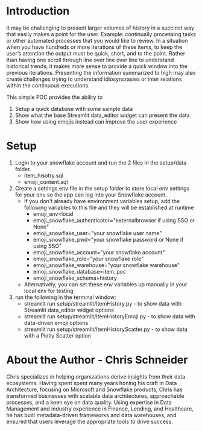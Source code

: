 
# Introduction
It may be challenging to present larger volumes of history in a succinct way that easily makes a point for the user.  Example: continually processing tasks or other automated processes that you would like to review.  In a situation when you have hundreds or more iterations of these items, to keep the user’s attention the output must be quick, short, and to the point.  Rather than having one scroll through line over line over line to understand historical trends, it makes more sense to provide a quick window into the previous iterations.  Presenting the information summarized to high may also create challenges trying to understand idiosyncrasies or inter relations within the continuous executions.   

This simple POC provides the ability to 
1. Setup a quick database with some sample data
2. Show what the base Streamlit data_editor widget can present the data
3. Show how using emojis instead can improve the user experience

# Setup
1. Login to your snowflake account and run the 2 files in the setup/data folder.
   - item_hisotry.sql
   - emoji_content.sql
2. Create a settings.env file in the setup folder to store local env settings for your env so the app can log into your Snowflake account.
   - If you don't already have environment variables setup, add the following variables to this file and they will be established at runtime
     - emoji_env=local
     - emoji_snowflake_authenticator="externalbrowser if using SSO or None"
     - emoji_snowflake_user="your snowflake user name"
     - emoji_snowflake_pwd="your snowflake password or None if using SSO"
     - emoji_snowflake_account="your snowflake account"
     - emoji_snowflake_role="your snowflake role"
     - emoji_snowflake_warehouse="your snowflake warehouse"
     - emoji_snowflake_database=item_poc
     - emoji_snowflake_schema=history
   - Alternatively, you can set these env variables up manually in your local env for testing
3. run the following in the terminal window:
   - streamlit run setup/streamlit/ItemHistory.py - to show data with Streamlit data_editor widget options
   - streamlit run setup/streamlit/ItemHistoryEmoji.py - to show data with data-driven emoji options
   - streamlit run setup/streamlit/ItemHistoryScatter.py - to show data with a Plotly Scatter option
  
# About the Author - Chris Schneider
Chris specializes in helping organizations derive insights from their data ecosystems. Having spent spent many years honing his craft in Data Architecture, focusing on Microsoft and Snowflake products, Chris has transformed businesses with scalable data architectures, approachable processes, and a keen eye on data quality. Using expertise in Data Management and industry experience in Finance, Lending, and Healthcare, he has built metadata-driven frameworks and data warehouses, and ensured that users leverage the appropriate tools to drive success.
